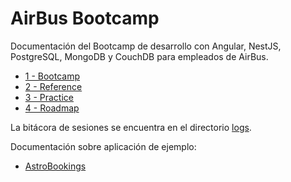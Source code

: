 # AirBus Bootcamp

Documentación del Bootcamp de desarrollo con Angular, NestJS, PostgreSQL, MongoDB y CouchDB para empleados de AirBus.

- [1 - Bootcamp](./1-bootcamp.md)
- [2 - Reference](./2-reference.md)
- [3 - Practice](./3-practice.md)
- [4 - Roadmap](./4-roadmap.md)

La bitácora de sesiones se encuentra en el directorio [logs](./logs/README.md).

Documentación sobre aplicación de ejemplo:

- [AstroBookings](./apps/astrobookings/AstroBookings.md)
